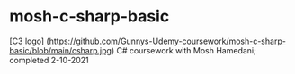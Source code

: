 # mosh-c-sharp-basic
[C3 logo] (https://github.com/Gunnys-Udemy-coursework/mosh-c-sharp-basic/blob/main/csharp.jpg)
C# coursework with Mosh Hamedani; completed 2-10-2021

